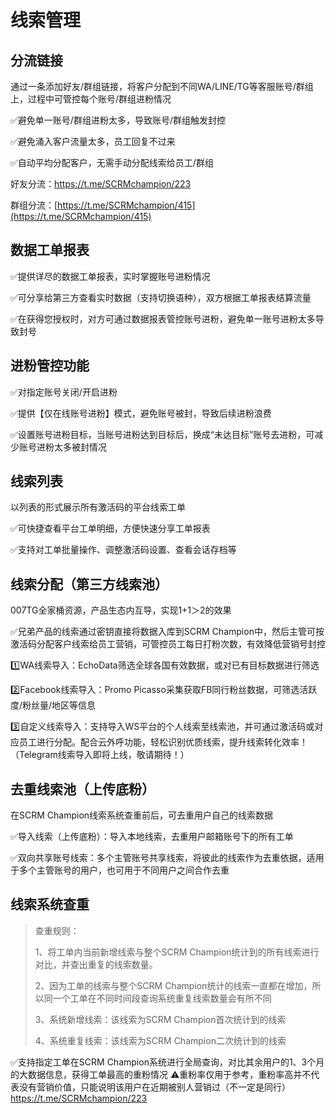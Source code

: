 # 线索管理

## 分流链接

通过一条添加好友/群组链接，将客户分配到不同WA/LINE/TG等客服账号/群组上，过程中可管控每个账号/群组进粉情况

✅避免单一账号/群组进粉太多，导致账号/群组触发封控&#x20;

✅避免涌入客户流量太多，员工回复不过来&#x20;

✅自动平均分配客户，无需手动分配线索给员工/群组&#x20;

好友分流：[https://t.me/SCRMchampion/223 ](https://t.me/SCRMchampion/223)

群组分流：[https://t.me/SCRMchampion/415](https://t.me/SCRMchampion/415)



## 数据工单报表

✅提供详尽的数据工单报表，实时掌握账号进粉情况

✅可分享给第三方查看实时数据（支持切换语种），双方根据工单报表结算流量

✅在获得您授权时，对方可通过数据报表管控账号进粉，避免单一账号进粉太多导致封号



## 进粉管控功能

✅对指定账号关闭/开启进粉

✅提供【仅在线账号进粉】模式，避免账号被封，导致后续进粉浪费

✅设置账号进粉目标，当账号进粉达到目标后，换成“未达目标”账号去进粉，可减少账号进粉太多被封情况



## 线索列表

以列表的形式展示所有激活码的平台线索工单

✅可快捷查看平台工单明细，方便快速分享工单报表

✅支持对工单批量操作、调整激活码设置、查看会话存档等



## 线索分配（第三方线索池）

007TG全家桶资源，产品生态内互导，实现1+1＞2的效果

✅兄弟产品的线索通过密钥直接将数据入库到SCRM Champion中，然后主管可按激活码分配客户线索给员工营销，可管控员工每日打粉次数，有效降低营销号封控

1️⃣WA线索导入：EchoData筛选全球各国有效数据，或对已有目标数据进行筛选

2️⃣Facebook线索导入：Promo Picasso采集获取FB同行粉丝数据，可筛选活跃度/粉丝量/地区等信息

3️⃣自定义线索导入：支持导入WS平台的个人线索至线索池，并可通过激活码或对应员工进行分配。配合云外呼功能，轻松识别优质线索，提升线索转化效率！（Telegram线索导入即将上线，敬请期待！）



## 去重线索池（上传底粉）

在SCRM Champion线索系统查重前后，可去重用户自己的线索数据

✅导入线索（上传底粉）：导入本地线索，去重用户邮箱账号下的所有工单

✅双向共享账号线索：多个主管账号共享线索，将彼此的线索作为去重依据，适用于多个主管账号的用户，也可用于不同用户之间合作去重



## 线索系统查重

> 查重规则：
>
> 1、将工单内当前新增线索与整个SCRM Champion统计到的所有线索进行对比，并查出重复的线索数量。
>
> 2、因为工单的线索与整个SCRM Champion统计的线索一直都在增加，所以同一个工单在不同时间段查询系统重复线索数量会有所不同
>
> 3、系统新增线索：该线索为SCRM Champion首次统计到的线索
>
> 4、系统重复线索：该线索为SCRM Champion二次统计到的线索

✅支持指定工单在SCRM Champion系统进行全局查询，对比其余用户的1、3个月的大数据信息，获得工单最高的重粉情况 ⚠️重粉率仅用于参考，重粉率高并不代表没有营销价值，只能说明该用户在近期被别人营销过（不一定是同行）https://t.me/SCRMchampion/223

